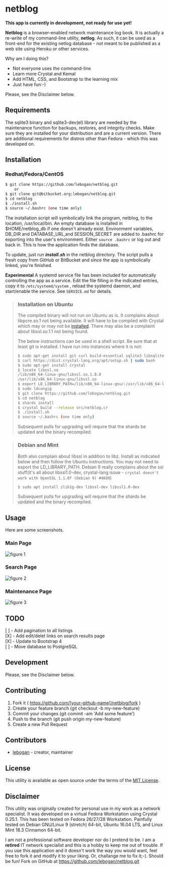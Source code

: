# netblog

**This app is currently in development, not ready for use yet!**

**Netblog** is a browser-enabled network maintenance log book. It
is actually a re-write of my command-line utility, **netlog**. As such, 
it can be used as a front-end for the existing netlog database - 
not meant to be published as a web site using Heroku or other services.

Why am I doing this?
- Not everyone uses the command-line
- Learn more Crystal and Kemal
- Add HTML, CSS, and Bootstrap to the learning mix
- Just have fun:-)  

Please, see the Disclaimer below.

## Requirements
The sqlite3 binary and sqlite3-dev(el) library are needed by the maintenance
function for backups, restores, and integrity checks. Make sure they are 
installed for your distribution and are a current version. There are additional
requirements for distros other than Fedora - which this was developed on.

## Installation
### Redhat/Fedora/CentOS
```bash
$ git clone https://github.com/lebogan/netblog.git
    or
$ git clone git@bitbucket.org:lebogan/netblog.git
$ cd netblog
$ ./install.sh
$ source ~/.bashrc (one time only)
```
The installation script will symbolically link the program, netblog, to the
location, /usr/local/bin. An empty database is installed in $HOME/netblog_db
if one doesn't already exist. Environment variables, DB_DIR and DATABASE_URL,and SESSION_SECRET
are added to .bashrc for exporting into the user's environment. Either `source .bashrc` 
or log out and back in. This is how the application finds the database.

To update, just run ***install.sh*** in the netblog directory. The script pulls a fresh
copy from GitHub or BitBucket and since the app is symbolically linked, you're finished.

**Experimental**
A systemd service file has been included for automatically controlling the app as a 
service. Edit the file filling in the indicated entries, copy it to `/etc/systemd/system`
, reload the systemd daemon, and start/enable the service. See `SERVICE.md` for details.

> ### Installation on Ubuntu
> The compiled binary will not run on Ubuntu as is. It complains about libpcre.so.1 
> not being available. It will have to be compiled with Crystal which may or may not
> be [installed](https://devdocs.io/crystal/docs/installation/on_debian_and_ubuntu).
> There may also be a complaint about libssl.so.1.1 not being found.
>
> The below instructions can be used in a shell script. Be sure that at least git
> is installed. I have run into instances where it is not:
> ```bash
> $ sudo apt-get install git curl build-essential sqlite3 libsqlite3-dev
> $ curl https://dist.crystal-lang.org/apt/setup.sh | sudo bash
> $ sudo apt-get install crystal
> $ locate libssl.so
> /lib/x86_64-linux-gnu/libssl.so.1.0.0
> /usr/lib/x86_64-linux-gnu/libssl.so
> $ export LD_LIBRARY_PATH=/lib/x86_64-linux-gnu/:/usr/lib/x86_64-linux-gnu/
> $ sudo ldcongig
> $ git clone https://github.com/lebogan/netblog.git
> $ cd netblog
> $ shards install
> $ crystal build --release src/netblog.cr
> $ ./install.sh
> $ source ~/.bashrc (one time only)
> ```
> Subsequent pulls for upgrading will require that the shards be updated and 
> the binary recompiled.

> ### Debian and Mint
> Both also complain about libssl in addition to libz. Install as indicated 
> below and then follow the Ubuntu instructions. You may not need to
> export the LD_LIBRARY_PATH. Debian 9 really complains about the ssl stuff(it's
> all about libssl1.0-dev, crystal-lang issue - `crystal doesn't work with OpenSSL 1.1.0f (Debian 9) #4680`)
> ```bash
> $ sudo apt install zlib1g-dev libssl-dev libssl1.0-dev
> ```
> Subsequent pulls for upgrading will require that the shards be updated and 
> the binary recompiled.

## Usage
Here are some screenshots.

### Main Page
![figure 1](./public/images/NetBLog.png)

### Search Page
![figure 2](./public/images/Search.png)

### Maintenance Page
![figure 3](./public/images/Maintenance.png)

## TODO
[ ] - Add pagination to all listings  
[X] - Add edit/delet links on search results page  
[X] - Update to Bootstrap 4  
[ ] - Move database to PostgreSQL  

## Development
Please, see the Disclaimer below.

## Contributing
1. Fork it ( https://github.com/[your-github-name]/netblog/fork )
2. Create your feature branch (git checkout -b my-new-feature)
3. Commit your changes (git commit -am 'Add some feature')
4. Push to the branch (git push origin my-new-feature)
5. Create a new Pull Request

## Contributors
- [lebogan](https://github.com/lebogan/netblog.git) - creator, maintainer

## License
This utility is available as open source under the terms of the
[MIT License](http://opensource.org/licenses/MIT).

## Disclaimer
This utility was originally created for personal use in my work as a network
specialist. It was developed on a virtual Fedora Workstation using Crystal 0.25.1.
This has been tested on Fedora 26/27/28 Workstation. Painfully tested on 
Debian GNU/Linux 9 (stretch) 64-bit, Ubuntu 16.04 LTS, and Linux Mint 18.3 
Cinnamon 64-bit.

I am not a professional software developer nor do I pretend to be. I am a **retired** IT 
network specialist and this is a hobby to keep me out of trouble. If you 
use this application and it doesn't work the way you would want, feel free to 
fork it and modify it to your liking. Or, challange me to fix it;-).
Should be fun! Fork on GitHub at https://github.com/lebogan/netblog.git
